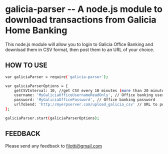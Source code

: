 galicia-parser -- A node.js module to download transactions from Galicia Home Banking
=====================================================================================

This node.js module will allow you to login to Galicia Office Banking and download them in CSV format, then post them to an URL of your choice.

## HOW TO USE

```sh
var galiciaParser = require('galicia-parser');

var galiciaParserOptions = {
    getCSVInterval: 10, //get CSV every 10 minutes (more than 20 minutes will need to login for every request)
    username: 'MyGaliciaOfficeUsernameReadOnly', // Office banking username
    password: 'MyGaliciaOfficePassword', // Office banking password
    urlToSend: 'http://myerpserver.com/upload_galicia_csv' // URL to post the CSV as a file
};

galiciaParser.start(galiciaParserOptions);
```

## FEEDBACK

Please send any feedback to filotti@gmail.com